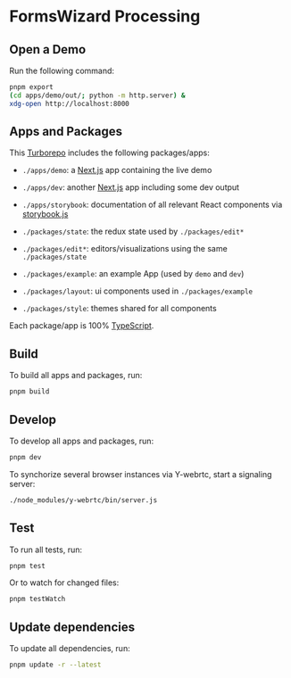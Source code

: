 # FormsWizard Processing

## Open a Demo

Run the following command:

```sh
pnpm export
(cd apps/demo/out/; python -m http.server) & 
xdg-open http://localhost:8000
```


## Apps and Packages

This [Turborepo](https://turbo.build/) includes the following packages/apps:

- `./apps/demo`: a [Next.js](https://nextjs.org/) app containing the live demo
- `./apps/dev`: another [Next.js](https://nextjs.org/) app including some dev output
- `./apps/storybook`: documentation of all relevant React components via [storybook.js](https://storybook.js.org/)

- `./packages/state`: the redux state used by `./packages/edit*`
- `./packages/edit*`: editors/visualizations using the same `./packages/state`

- `./packages/example`: an example App (used by `demo` and `dev`)
- `./packages/layout`: ui components used in `./packages/example`
- `./packages/style`: themes shared for all components


Each package/app is 100% [TypeScript](https://www.typescriptlang.org/).


## Build

To build all apps and packages, run:

```sh
pnpm build
```

## Develop

To develop all apps and packages, run:

```sh
pnpm dev
```

To synchorize several browser instances via Y-webrtc, start a signaling server:

```sh
./node_modules/y-webrtc/bin/server.js
```

## Test

To run all tests, run:

```sh
pnpm test
```

Or to watch for changed files:

```sh
pnpm testWatch
```

## Update dependencies

To update all dependencies, run:

```sh
pnpm update -r --latest
```
